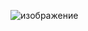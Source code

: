 ![изображение](https://github.com/Nick-Fernandezz/pai/assets/98668221/3c7a94bb-2324-4fda-91da-d3cfc6e14de7)
